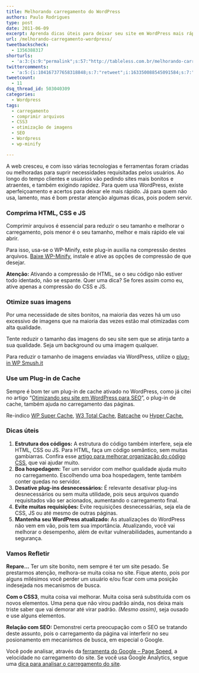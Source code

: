 ```yaml
---
title: Melhorando carregamento do WordPress
authors: Paulo Rodrigues
type: post
date: 2011-06-09
excerpt: Aprenda dicas úteis para deixar seu site em WordPress mais rápido. Facilitando a vida do usuário e melhorando resultados nos mecanismos de busca.
url: /melhorando-carregamento-wordpress/
tweetbackscheck:
  - 1356388317
shorturls:
  - 'a:3:{s:9:"permalink";s:57:"http://tableless.com.br/melhorando-carregamento-wordpress";s:7:"tinyurl";s:26:"http://tinyurl.com/3wjkjzu";s:4:"isgd";s:19:"http://is.gd/NAVDch";}'
twittercomments:
  - 'a:5:{i:104167377658318848;s:7:"retweet";i:163350088545091584;s:7:"retweet";i:163301091491069954;s:7:"retweet";i:163282805592305664;s:7:"retweet";i:163273661510463488;s:7:"retweet";}'
tweetcount:
  - 11
dsq_thread_id: 503040309
categories:
  - Wordpress
tags:
  - carregamento
  - comprimir arquivos
  - CSS3
  - otimização de imagens
  - SEO
  - Wordpress
  - wp-minify

---
```

<!--a href="https://raw.githubusercontent.com/diegoeis/tableless-static-images/master/2011/05/site-speed.png"><img src="https://raw.githubusercontent.com/diegoeis/tableless-static-images/master/2011/05/site-speed.png" alt="Velocidade do site" width="400" height="300" class="alignnone size-full wp-image-3788" srcset="uploads/2011/05/site-speed.png 400w, uploads/2011/05/site-speed-300x225.png 300w" sizes="(max-width: 400px) 100vw, 400px" /></a>
<em>(Imagem retirada de http://www.netpaths.net/blog/how-to-increase-site-speed-for-google-page-load-algorithm/, em 02/06/11 às 21:06)</em-->

A web cresceu, e com isso várias tecnologias e ferramentas foram criadas ou melhoradas para suprir necessidades requisitadas pelos usuários. Ao longo do tempo clientes e usuários vão pedindo sites mais bonitos e atraentes, e também exigindo rapidez. Para quem usa WordPress, existe aperfeiçoamento e acertos para deixar ele mais rápido. Já para quem não usa, lamento, mas é bom prestar atenção algumas dicas, pois podem servir.

### Comprima HTML, CSS e JS

Comprimir arquivos é essencial para reduzir o seu tamanho e melhorar o carregamento, pois menor é o seu tamanho, melhor e mais rápido ele vai abrir.

Para isso, usa-se o WP-Minify, este plug-in auxilia na compressão destes arquivos. [Baixe WP-Minify][1], instale e ative as opções de compressão de que desejar.

**Atenção:** Ativando a compressão de HTML, se o seu código não estiver todo identado, não se espante. Quer uma dica? Se fores assim como eu, ative apenas a compressão do CSS e JS.

### Otimize suas imagens

Por uma necessidade de sites bonitos, na maioria das vezes há um uso excessivo de imagens que na maioria das vezes estão mal otimizadas com alta qualidade.

Tente reduzir o tamanho das imagens do seu site sem que se atinja tanto a sua qualidade. Seja um background ou uma imagem qualquer.

Para reduzir o tamanho de imagens enviadas via WordPress, utilize o [plug-in WP Smush.it][2]

### Use um Plug-in de Cache

Sempre é bom ter um plug-in de cache ativado no WordPress, como já citei no artigo “[Otimizando seu site em WordPress para SEO][3]”, o plug-in de cache, também ajuda no carregamento das páginas.

Re-indico [WP Super Cache][4], [W3 Total Cache][5], [Batcache][6] ou [Hyper Cache.][7]

### Dicas úteis

<ol style="margin-top: 10px">
  <li>
    <strong>Estrutura dos códigos:</strong> A estrutura do código também interfere, seja ele HTML, CSS ou JS. Para HTML, faça um código semântico, sem muitas gambiarras. Confira esse <a href="http://tableless.com.br/6-estrategias-para-melhorar-a-organizacao-do-seu-css-2" title="artigo para melhorar organização do código CSS">artigo para melhorar organização do código CSS</a>, que vai ajudar muito.
  </li>
  <li>
    <strong>Boa hospedagem:</strong> Ter um servidor com melhor qualidade ajuda muito no carregamento. Escolhendo uma boa hospedagem, tente também conter quedas no servidor.
  </li>
  <li>
    <strong>Desative plug-ins desnecessários:</strong> É relevante desativar plug-ins desnecessários ou sem muita utilidade, pois seus arquivos quando requisitados vão ser acionados, aumentando o carregamento final.
  </li>
  <li>
    <strong>Evite muitas requisições:</strong> Evite requisições desnecessárias, seja ela de CSS, JS ou até mesmo de outras páginas.
  </li>
  <li>
    <strong>Mantenha seu WordPress atualizado:</strong> As atualizações do WordPress não vem em vão, pois tem sua importância. Atualizando, você vai melhorar o desempenho, além de evitar vulnerabilidades, aumentando a segurança.
  </li>
</ol>

### Vamos Refletir

**Repare&#8230;** Ter um site bonito, nem sempre é ter um site pesado. Se prestarmos atenção, melhora-se muita coisa no site. Fique atento, pois por alguns milésimos você perder um usuário e/ou ficar com uma posição indesejada nos mecanismos de busca.

**Com o CSS3**, muita coisa vai melhorar. Muita coisa será substituída com os novos elementos. Uma pena que não virou padrão ainda, nos deixa mais triste saber que vai demorar até virar padrão. _(Mesmo assim)_, seja ousado e use alguns elementos.

**Relação com SEO:** Demonstrei certa preocupação com o SEO se tratando deste assunto, pois o carregamento da página vai interferir no seu posionamento em mecanismos de busca, em especial o Google. 

Você pode analisar, através da [ferramenta do Google &#8211; Page Speed][8], a velocidade no carregamento do site. Se você usa Google Analytics, segue uma [dica para analisar o carregamento do site][9].

 [1]: http://wordpress.org/extend/plugins/wp-minify/ "Baixe WP-Minify"
 [2]: http://wordpress.org/extend/plugins/wp-smushit/ "plug-in WP Smush.it"
 [3]: http://tableless.com.br/otimizando-site-wordpress-seo "Otimizando seu site em WordPress para SEO"
 [4]: http://wordpress.org/extend/plugins/wp-super-cache/ "WP Super Cache"
 [5]: http://wordpress.org/extend/plugins/wp-super-cache/ "W3 Total Cache"
 [6]: http://wordpress.org/extend/plugins/batcache/ "Batcache"
 [7]: http://wordpress.org/extend/plugins/hyper-cache/ "Hyper Cache"
 [8]: http://code.google.com/speed/page-speed/ "ferramenta do Google Page Speed"
 [9]: http://www.domicioneto.com/web-analytics/google-analytics/trackpageloadtime-monitorar-carregamento-google-analytics/ "dica para analisar o carregamento do site"